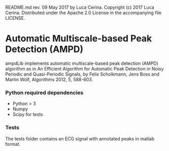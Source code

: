 README.md rev. 09 May 2017 by Luca Cerina.
Copyright (c) 2017 Luca Cerina.
Distributed under the Apache 2.0 License in the accompanying file LICENSE.

# Automatic Multiscale-based Peak Detection (AMPD)

ampdLib implements automatic multiscale-based peak detection (AMPD) algorithm
as in An Efficient Algorithm for Automatic Peak Detection in Noisy Periodic and
Quasi-Periodic Signals, by Felix Scholkmann, Jens Boss and Martin Wolf,
Algorithms 2012, 5, 588-603.

### Python required dependencies
- Python > 3
- Numpy
- Scipy for tests

### Tests
The tests folder contains an ECG signal with annotated peaks in matlab format.
